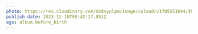 ```yaml
---
photo: https://res.cloudinary.com/dz8vyplpm/image/upload/v1705051644/IMG_8148_qpi8ba.jpg
publish-date: 2023-12-18T08:42:27.851Z
age: album.before_birth
---
```


